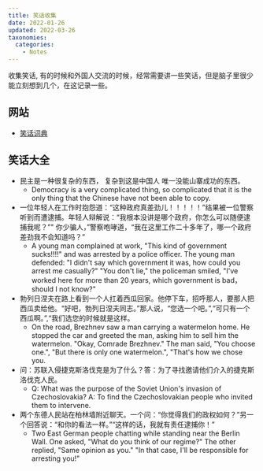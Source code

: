 ```yaml
---
title: 笑话收集
date: 2022-01-26
updated: 2022-03-26
taxonomies:
  categories:
    - Notes
---
```


收集笑话, 有的时候和外国人交流的时候，经常需要讲一些笑话，但是脑子里很少能立刻想到几个，在这记录一些。

<!-- more -->

## 网站

- [笑话词典](http://xiaohua.cidiancn.com/leng/)

## 笑话大全

- 民主是一种很复杂的东西， 复杂到这是中国人 唯一没能山寨成功的东西。
  - Democracy is a very complicated thing, so complicated that it is the only thing that the Chinese have not been able to copy.
- 一位年轻人在工作时抱怨道：“这种政府真差劲儿！！！！！”结果被一位警察听到而遭逮捕。年轻人辩解说：“我根本没讲是哪个政府，你怎么可以随便逮捕我呢？”" 你少骗人，”警察咆哮道，“我在这里工作二十多年了，哪一个政府差劲我不会知道吗？”
  - A young man complained at work, "This kind of government sucks!!!!" and was arrested by a police officer. The young man defended: "I didn't say which government it was, how could you arrest me casually?" "You don't lie," the policeman smiled, "I've worked here for more than 20 years, which government is bad，should I not know?"
- 勃列日涅夫在路上看到一个人扛着西瓜回家。他停下车，招呼那人，要那人把西瓜卖给他。“好吧，勃列日涅夫同志。”那人说，“您选一个吧。”,“可只有一个西瓜啊。”,“我们选您的时候就是这样。
  - On the road, Brezhnev saw a man carrying a watermelon home. He stopped the car and greeted the man, asking him to sell him the watermelon. "Okay, Comrade Brezhnev." The man said, "You choose one.", "But there is only one watermelon.", "That's how we chose you.
- 问：苏联入侵捷克斯洛伐克是为了什么？答：为了寻找邀请他们介入的捷克斯洛伐克人民。
  - Q: What was the purpose of the Soviet Union's invasion of Czechoslovakia? A: To find the Czechoslovakian people who invited them to intervene.
- 两个东德人民站在柏林墙附近聊天。一个问：“你觉得我们的政权如何？”另一个回答说：“和你的看法一样。”“这样的话，我就有责任逮捕你！”
  - Two East German people chatting while standing near the Berlin Wall. One asked, "What do you think of our regime?" The other replied, "Same opinion as you." "In that case, I'll be responsible for arresting you!"

